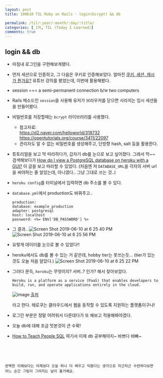```yaml
---
layout: post
title: 190610 TIL Ruby on Rails - login(bcrypt) && db

permalink: /til/:year/:month/:day/:title/
categories: [_1막, TIL (Today I Learned)]
comments: true
---
```


## **login && db**
- 마침내 로그인을 구현해보게됐다. 
- 먼저 세션으로 인증하고, 그 다음은 쿠키로 인증해보았다. 얼마전 [쿠키, 세션, 캐시가 뭔가요?](https://www.youtube.com/watch?v=OpoVuwxGRDI) 유튜브 강의를 봤었는데, 이번에 활용해봤다. 
- session === a semi-permanent connection b/w two computers
- Rails 메소드인 `session`을 사용해 유저가 브라우저를 닫으면 사라지는 임시 세션들을 만들어봤다. 
- 비밀번호를 저장할때는 `bcrypt` 라이브러리를 사용했다. 
    - 참고자료:  
    https://d2.naver.com/helloworld/318732  
    https://opentutorials.org/course/3411/22097
    - 관리자도 알 수 없는 비밀번호를 생성해주고, 단방향 hash, salt 등을 활용한다. 
- 튜토리얼을 보고 막 따라하다가, 갑자기 db를 눈으로 보고 싶어졌다. 그래서 막~~ 검색해보다가 
[How do I view a PostgreSQL database on heroku with a GUI?](https://stackoverflow.com/questions/51509499/how-do-i-view-a-postgresql-database-on-heroku-with-a-gui) 이 글을 보고 따라할 수 있었다. (처음엔 저 `DATABASE_URL`을 각자의 서버 url을 써야하는 줄 알았는데, 아니였다.. 그냥 그대로 쓰는 것..)
- `heroku config`를 터미널에서 입력하면 db 주소를 볼 수 있다. 
- `database.yml`에서 production도 바꿔주고..
    ```
    production:
    database: example_production
    adapter: postgresql
    host: localhost
    password: <%= ENV['DB_PASSWORD'] %>
    ```
- 그 결과..
![Screen Shot 2019-06-10 at 6 25 40 PM](https://user-images.githubusercontent.com/40848630/59202244-0931d100-8bd7-11e9-986e-01849b5df3cc.png)
![Screen Shot 2019-06-10 at 6 25 56 PM](https://user-images.githubusercontent.com/40848630/59202243-0931d100-8bd7-11e9-9fa0-5623467dab4b.png)
- 요렇게 데이터를 눈으로 볼 수 있었다!!

- heroku에서도 db를 볼 수 있는 거 같은데, hobby tier는 못쓰는듯... (tier가 있는 것도 오늘 처음 알았다.)
![Screen Shot 2019-06-10 at 6 25 22 PM](https://user-images.githubusercontent.com/40848630/59202247-0931d100-8bd7-11e9-9c12-94aa61887ffa.png)

- 그러다 문득, `heroku`는 무엇이지? 서버..? 인가? 해서 찾아보았다. 
    ```
    Heroku is a platform as a service (PaaS) that enables developers to build, run, and operate applications entirely in the cloud.
    ```
    ![image](https://user-images.githubusercontent.com/40848630/59202461-780f2a00-8bd7-11e9-863b-3e9e11deb520.png)
    [출처](https://azure.microsoft.com/ko-kr/overview/what-is-paas/)

    라고 한다. 헤로쿠는 클라우드에서 웹을 동작할 수 있도록 지원하는 플랫폼이구나! 
- 로그인 부분은 정말 어려워서 다른데다가 또 해보고 적용해봐야겠다.
- 오늘 db에 대해 조금 맛본것이 큰 수확!
- [How to Teach People SQL](https://dataschool.com/books/how-to-teach-people-sql) 여기서 이제 db 공부해야지~ 바쁘다 바빠~

<br/>
<br/>
<br/>

```
완벽한 이해보다는 어제보다 오늘 하나 더 배우고 익혔다는 생각으로 차근차근 수련하다보면 어느 순간 그림이 그려지는 날이 올거예요.
```
